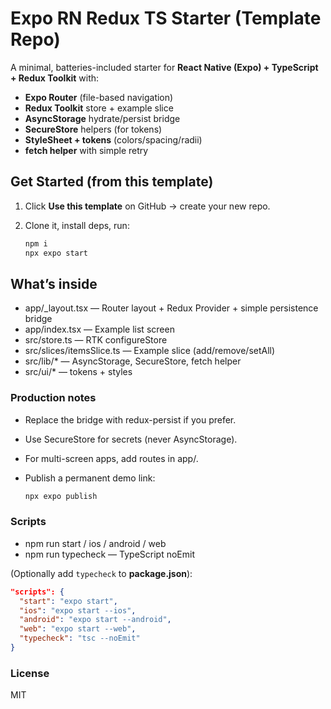 # Expo RN Redux TS Starter (Template Repo)

A minimal, batteries-included starter for **React Native (Expo) + TypeScript + Redux Toolkit** with:
- **Expo Router** (file-based navigation)
- **Redux Toolkit** store + example slice
- **AsyncStorage** hydrate/persist bridge
- **SecureStore** helpers (for tokens)
- **StyleSheet + tokens** (colors/spacing/radii)
- **fetch helper** with simple retry

## Get Started (from this template)
1. Click **Use this template** on GitHub → create your new repo.
2. Clone it, install deps, run:

   ```bash
   npm i
   npx expo start
   ```

## What’s inside
-	app/_layout.tsx — Router layout + Redux Provider + simple persistence bridge
-	app/index.tsx — Example list screen
-	src/store.ts — RTK configureStore
- src/slices/itemsSlice.ts — Example slice (add/remove/setAll)
-	src/lib/* — AsyncStorage, SecureStore, fetch helper
-	src/ui/* — tokens + styles

### Production notes
-	Replace the bridge with redux-persist if you prefer.
-	Use SecureStore for secrets (never AsyncStorage).
-	For multi-screen apps, add routes in app/.
-	Publish a permanent demo link:

    ```bash
    npx expo publish
    ```

### Scripts
-	npm run start / ios / android / web
-	npm run typecheck — TypeScript noEmit

(Optionally add `typecheck` to **package.json**):
  ```json
  "scripts": {
    "start": "expo start",
    "ios": "expo start --ios",
    "android": "expo start --android",
    "web": "expo start --web",
    "typecheck": "tsc --noEmit"
  }
  ```

### License

MIT